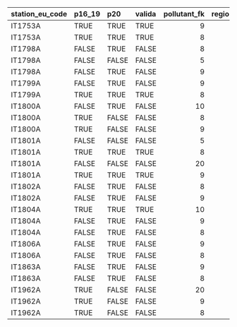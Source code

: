 

|station_eu_code |p16_19 |p20   |valida | pollutant_fk| region_id|regione |provincia  |
|:---------------|:------|:-----|:------|------------:|---------:|:-------|:----------|
|IT1753A         |TRUE   |TRUE  |TRUE   |            9|        14|MOLISE  |Campobasso |
|IT1753A         |TRUE   |TRUE  |TRUE   |            8|        14|MOLISE  |Campobasso |
|IT1798A         |FALSE  |TRUE  |FALSE  |            8|        14|MOLISE  |Campobasso |
|IT1798A         |FALSE  |FALSE |FALSE  |            5|        14|MOLISE  |Campobasso |
|IT1798A         |FALSE  |TRUE  |FALSE  |            9|        14|MOLISE  |Campobasso |
|IT1799A         |FALSE  |TRUE  |FALSE  |            9|        14|MOLISE  |Campobasso |
|IT1799A         |TRUE   |TRUE  |TRUE   |            8|        14|MOLISE  |Campobasso |
|IT1800A         |FALSE  |TRUE  |FALSE  |           10|        14|MOLISE  |Campobasso |
|IT1800A         |TRUE   |FALSE |FALSE  |            8|        14|MOLISE  |Campobasso |
|IT1800A         |TRUE   |FALSE |FALSE  |            9|        14|MOLISE  |Campobasso |
|IT1801A         |FALSE  |FALSE |FALSE  |            5|        14|MOLISE  |Campobasso |
|IT1801A         |TRUE   |TRUE  |TRUE   |            8|        14|MOLISE  |Campobasso |
|IT1801A         |FALSE  |FALSE |FALSE  |           20|        14|MOLISE  |Campobasso |
|IT1801A         |TRUE   |TRUE  |TRUE   |            9|        14|MOLISE  |Campobasso |
|IT1802A         |FALSE  |TRUE  |FALSE  |            8|        14|MOLISE  |Isernia    |
|IT1802A         |FALSE  |TRUE  |FALSE  |            9|        14|MOLISE  |Isernia    |
|IT1804A         |TRUE   |TRUE  |TRUE   |           10|        14|MOLISE  |Isernia    |
|IT1804A         |FALSE  |TRUE  |FALSE  |            9|        14|MOLISE  |Isernia    |
|IT1804A         |FALSE  |TRUE  |FALSE  |            8|        14|MOLISE  |Isernia    |
|IT1806A         |FALSE  |TRUE  |FALSE  |            9|        14|MOLISE  |Campobasso |
|IT1806A         |FALSE  |TRUE  |FALSE  |            8|        14|MOLISE  |Campobasso |
|IT1863A         |FALSE  |TRUE  |FALSE  |            9|        14|MOLISE  |Isernia    |
|IT1863A         |FALSE  |TRUE  |FALSE  |            8|        14|MOLISE  |Isernia    |
|IT1962A         |TRUE   |FALSE |FALSE  |           20|        14|MOLISE  |Isernia    |
|IT1962A         |TRUE   |FALSE |FALSE  |            9|        14|MOLISE  |Isernia    |
|IT1962A         |TRUE   |FALSE |FALSE  |            8|        14|MOLISE  |Isernia    |
